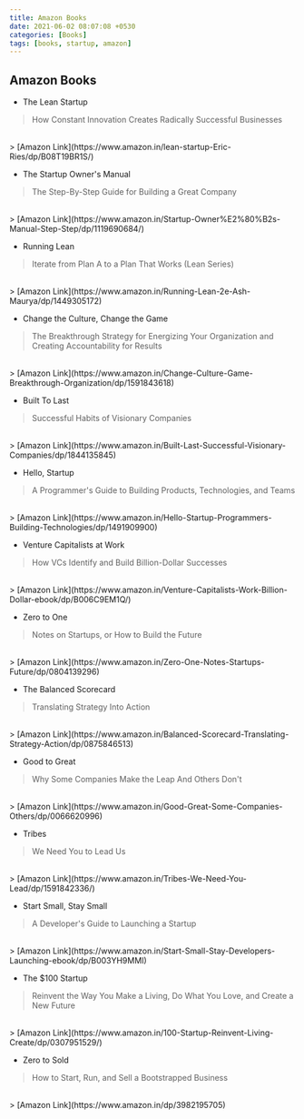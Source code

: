 ```yaml
---
title: Amazon Books
date: 2021-06-02 08:07:08 +0530
categories: [Books]
tags: [books, startup, amazon]
---
```


## Amazon Books

- The Lean Startup
> How Constant Innovation Creates Radically Successful Businesses
<br>
> [Amazon Link](https://www.amazon.in/lean-startup-Eric-Ries/dp/B08T19BR1S/)

- The Startup Owner's Manual
> The Step-By-Step Guide for Building a Great Company
<br>
> [Amazon Link](https://www.amazon.in/Startup-Owner%E2%80%B2s-Manual-Step-Step/dp/1119690684/)

- Running Lean
> Iterate from Plan A to a Plan That Works (Lean Series)
<br>
> [Amazon Link](https://www.amazon.in/Running-Lean-2e-Ash-Maurya/dp/1449305172)


- Change the Culture, Change the Game
> The Breakthrough Strategy for Energizing Your Organization and Creating Accountability for Results
<br>
> [Amazon Link](https://www.amazon.in/Change-Culture-Game-Breakthrough-Organization/dp/1591843618)


- Built To Last
> Successful Habits of Visionary Companies
<br>
> [Amazon Link](https://www.amazon.in/Built-Last-Successful-Visionary-Companies/dp/1844135845)


- Hello, Startup
> A Programmer's Guide to Building Products, Technologies, and Teams
<br>
> [Amazon Link](https://www.amazon.in/Hello-Startup-Programmers-Building-Technologies/dp/1491909900)



- Venture Capitalists at Work
> How VCs Identify and Build Billion-Dollar Successes
<br>
> [Amazon Link](https://www.amazon.in/Venture-Capitalists-Work-Billion-Dollar-ebook/dp/B006C9EM1Q/)



- Zero to One
> Notes on Startups, or How to Build the Future
<br>
> [Amazon Link](https://www.amazon.in/Zero-One-Notes-Startups-Future/dp/0804139296)



- The Balanced Scorecard
> Translating Strategy Into Action
<br>
> [Amazon Link](https://www.amazon.in/Balanced-Scorecard-Translating-Strategy-Action/dp/0875846513)



- Good to Great
> Why Some Companies Make the Leap And Others Don't
<br>
> [Amazon Link](https://www.amazon.in/Good-Great-Some-Companies-Others/dp/0066620996)



- Tribes
> We Need You to Lead Us
<br>
> [Amazon Link](https://www.amazon.in/Tribes-We-Need-You-Lead/dp/1591842336/)



- Start Small, Stay Small
> A Developer's Guide to Launching a Startup
<br>
> [Amazon Link](https://www.amazon.in/Start-Small-Stay-Developers-Launching-ebook/dp/B003YH9MMI)



- The $100 Startup
> Reinvent the Way You Make a Living, Do What You Love, and Create a New Future
<br>
> [Amazon Link](https://www.amazon.in/100-Startup-Reinvent-Living-Create/dp/0307951529/)



- Zero to Sold
> How to Start, Run, and Sell a Bootstrapped Business
<br>
> [Amazon Link](https://www.amazon.in/dp/3982195705)
